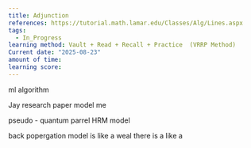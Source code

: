 ```yaml
---
title: Adjunction
references: https://tutorial.math.lamar.edu/Classes/Alg/Lines.aspx
tags:
  - In_Progress
learning method: Vault + Read + Recall + Practice  (VRRP Method)
Current date: "2025-08-23"
amount of time: 
learning score:
---
```


ml algorithm 

Jay research paper 
model  me 


pseudo - quantum parrel HRM model  


back  popergation model  is like  a weal 
there is a like a 